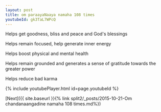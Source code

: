 ```yaml
---
layout: post
title: om paraayaNaaya namaha 108 times
youtubeId: gk3TaL7WPcQ
---
```

 
 
Helps get goodness, bliss and peace and God's blessings
 
Helps remain focused, help generate inner energy 
 
Helps boost physical and mental health 
 
Helps remain grounded and generates a sense of gratitude towards the greater power 
 
Helps reduce bad karma
 
 
 
 


{% include youtubePlayer.html id=page.youtubeId %}
 
[Next]({{ site.baseurl }}{% link  split2/_posts/2015-10-21-Om chandanaangadine namaha 108 times.md%})
 
